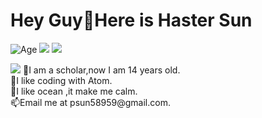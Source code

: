 # Hey Guy👋Here is Haster Sun
![Age](https://img.shields.io/badge/Age-14-critical)
![](https://img.shields.io/badge/Job-trailblazers-brightgreen)
![](https://img.shields.io/badge/Genshin%20Impact-225754593-brightgreen)

<img src="https://github-readme-stats.vercel.app/api?username=Hastersun&show_icons=true&icon_color=CE1D2D&text_color=718096&bg_color=ffffff&hide_title=true" />
🐠I am a scholar,now I am 14 years old.
<br>
🌴I like coding with Atom.
<br>
🐚I like ocean ,it make me calm.
<br>
📫Email me at psun58959@gmail.com.

